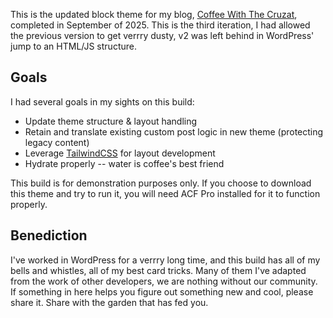 This is the updated block theme for my blog, [Coffee With The Cruzat](https://coffeewith.thecruzat.com), completed in September of 2025. This is the third iteration, I had allowed the previous version to get verrry dusty, v2 was left behind in WordPress' jump to an HTML/JS structure.

## Goals

I had several goals in my sights on this build:

- Update theme structure & layout handling
- Retain and translate existing custom post logic in new theme (protecting legacy content)
- Leverage [TailwindCSS](https://tailwindcss.com) for layout development
- Hydrate properly -- water is coffee's best friend

This build is for demonstration purposes only. If you choose to download this theme and try to run it, you will need ACF Pro installed for it to function properly.

## Benediction

I've worked in WordPress for a verrry long time, and this build has all of my bells and whistles, all of my best card tricks. Many of them I've adapted from the work of other developers, we are nothing without our community. If something in here helps you figure out something new and cool, please share it. Share with the garden that has fed you.
